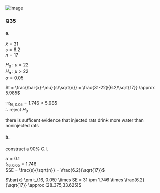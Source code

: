 ![image](https://github.com/user-attachments/assets/a07db80e-19d7-41ab-aae2-b95b213d5c20)

### Q35

#### a.

$\bar{x} = 31$  
$s = 6.2$  
$n = 17$  

$H_0$ : $\mu = 22$  
$H_a$ : $\mu \gt 22$  
$\alpha = 0.05$  

$t = \frac{\bar{x}-\mu}{s/\sqrt{n}} = \frac{31-22}{6.2/\sqrt{17}} \approx 5.985$  

$\because t_{16,0.05} = 1.746 \lt 5.985$  
$\therefore$ reject $H_0$  

there is sufficent evidence that injected rats drink more water than noninjected rats

#### b.

construct a 90% C.I.

$\alpha = 0.1$  
$t_{16, 0.05} = 1.746$  
$SE = \frac{s}{\sqrt{n}} = \frac{6.2}{\sqrt{17}}$  

$\bar{x} \pm t_{16, 0.05} \times SE = 31 \pm 1.746 \times \frac{6.2}{\sqrt{17}} \approx (28.375,33.625)$  
